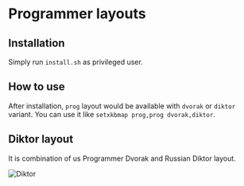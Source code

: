 Programmer layouts
==================

## Installation

Simply run `install.sh` as privileged user.

## How to use

After installation, `prog` layout would be available with `dvorak` or `diktor`
variant. You can use it like `setxkbmap prog,prog dvorak,diktor`.

## Diktor layout

It is combination of us Programmer Dvorak and Russian Diktor layout.

![Diktor](https://raw.githubusercontent.com/Serrega/prog-layouts/master/diktor.png)

